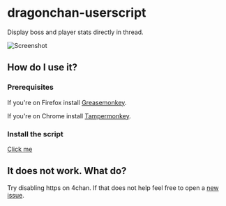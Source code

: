 # dragonchan-userscript
Display boss and player stats directly in thread.

![Screenshot](https://i.cubeupload.com/dx9xkK.png)

## How do I use it?

### Prerequisites
If you're on Firefox install [Greasemonkey](https://addons.mozilla.org/en-US/firefox/addon/greasemonkey).

If you're on Chrome install [Tampermonkey](https://chrome.google.com/webstore/detail/tampermonkey/dhdgffkkebhmkfjojejmpbldmpobfkfo).

### Install the script
[Click me](https://github.com/ihavenoface/dragonchan-userscript/releases/download/master/dragonchan.user.js)

## It does not work. What do?
Try disabling https on 4chan. If that does not help feel free to open a [new issue](https://github.com/ihavenoface/dragonchan-userscript/issues/new).
